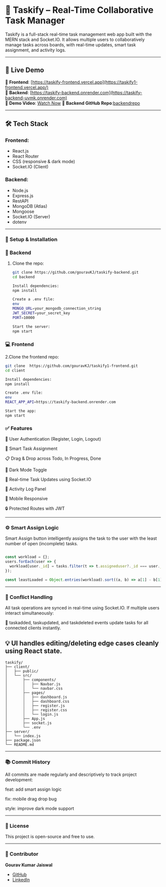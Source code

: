 # 🚀 Taskify – Real-Time Collaborative Task Manager

Taskify is a full-stack real-time task management web app built with the MERN stack and Socket.IO. It allows multiple users to collaboratively manage tasks across boards, with real-time updates, smart task assignment, and activity logs.

---

## 📸 Live Demo

🔗 **Frontend**: [https://taskify-frontend.vercel.app](https://taskify1-frontend.vercel.app/)  
🔗 **Backend**: [https://taskify-backend.onrender.com](https://taskify-backend-uvmk.onrender.com)  
🎥 **Demo Video**: [Watch Now](https://youtu.be/eFSGT6CQYvc)
💾 **Backend GitHub Repo**:[backendrepo](https://github.com/gouravKJ/taskify-backend)



---

## 🛠️ Tech Stack

### Frontend:
- React.js
- React Router
- CSS (responsive & dark mode)
- Socket.IO (Client)

### Backend:
- Node.js
- Express.js
- RestAPI
- MongoDB (Atlas)
- Mongoose
- Socket.IO (Server)
- dotenv

---
### 🚀 Setup & Installation

### 🔧 Backend

1. Clone the repo:
   ```bash
   git clone https://github.com/gouravKJ/taskify-backend.git
   cd backend
   
   Install dependencies:
   npm install
   
   Create a .env file:
   env
   MONGO_URL=your_mongodb_connection_string
   JWT_SECRET=your_secret_key
   PORT=10000
   
   Start the server:
   npm start

   
### 💻 Frontend
2.Clone the frontend repo:
```bash
git clone  https://github.com/gouravKJ/taskify1-frontend.git
cd client

Install dependencies:
npm install

Create .env file:
env
REACT_APP_API=https://taskify-backend.onrender.com

Start the app:
npm start


```
### ✅ Features
👥 User Authentication (Register, Login, Logout)

🧩 Smart Task Assignment

📋 Drag & Drop across Todo, In Progress, Done

🌙 Dark Mode Toggle

💬 Real-time Task Updates using Socket.IO

📝 Activity Log Panel

📱 Mobile Responsive

🔒 Protected Routes with JWT

---
### ⚙️ Smart Assign Logic
Smart Assign button intelligently assigns the task to the user with the least number of open (incomplete) tasks.

```js

const workload = {};
users.forEach(user => {
  workload[user._id] = tasks.filter(t => t.assigneduser?._id === user._id && t.status !== 'Done').length;
});

const leastLoaded = Object.entries(workload).sort((a, b) => a[1] - b[1])[0];
```
---
### 🧱 Conflict Handling
All task operations are synced in real-time using Socket.IO. If multiple users interact simultaneously:

🔄 taskadded, taskupdated, and taskdeleted events update tasks for all connected clients instantly.

💡 UI handles editing/deleting edge cases cleanly using React state.
---

```
taskify/
├── client/
│   ├── public/
│   └── src/
│       ├── components/
│       │   ├── Navbar.js
│       │   └── navbar.css
│       ├── pages/
│       │   ├── dashboard.js
│       │   ├── dashboard.css
│       │   ├── register.js
│       │   ├── register.css
│       │   └── login.js
│       ├── App.js
│       ├── socket.js
│       └── .env
├── server/
│   └── index.js
├── package.json
└── README.md
```

---
### 📚 Commit History

All commits are made regularly and descriptively to track project development:

feat: add smart assign logic

fix: mobile drag drop bug

style: improve dark mode support

---
### 📌 License
This project is open-source and free to use.

---

### 👤 Contributor

**Gourav Kumar Jaiswal**  
- [GitHub](https://github.com/gouravKJ)  
- [LinkedIn](www.linkedin.com/in/gourav-kumar-jaiswal-b8b55a33b)

  






